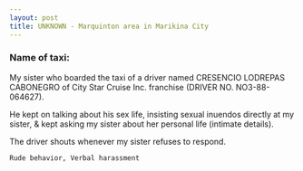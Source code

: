 ```yaml
---
layout: post
title: UNKNOWN - Marquinton area in Marikina City
---
```


### Name of taxi: 

My sister who boarded the taxi of a driver named CRESENCIO LODREPAS CABONEGRO of City Star Cruise Inc. franchise 
(DRIVER NO. NO3-88-064627).

He kept on talking about his sex life, insisting sexual inuendos directly at my sister, & kept asking my sister about her personal life (intimate details).

The driver shouts whenever my sister refuses to respond.

```Rude behavior, Verbal harassment```
